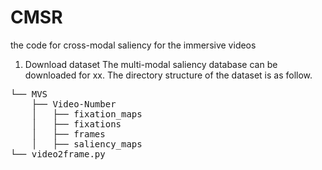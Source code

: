 # CMSR
the code for cross-modal saliency for the immersive videos


1. Download dataset
     The multi-modal saliency database  can be downloaded for xx.
     The directory structure of the dataset is as follow.
<pre>
└── MVS  
    ├── Video-Number  
    │   ├── fixation_maps  
    │   ├── fixations  
    │   ├── frames  
    │   ├── saliency_maps  
└── video2frame.py
</pre>

   
